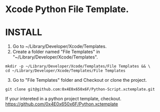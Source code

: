 Xcode Python File Template.
=============================================

# INSTALL

1. Go to ~/Library/Developer/Xcode/Templates.  
2. Create a folder named "File Templates" in "~/Library/Developer/Xcode/Templates".  

```
mkdir -p ~/Library/Developer/Xcode/Templates/File Templates && \
cd ~/Library/Developer/Xcode/Templates/File Templates
```

3. Go to "File Templates" folder and Checkout or clone the project.  

```
git clone git@github.com:0x4E0x650x6F/Python-Script.xctemplate.git
```

If your intereted in a python project template, checkout.  
https://github.com/0x4E0x650x6F/Python.xctemplate